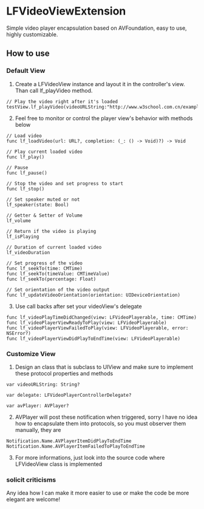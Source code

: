 # LFVideoViewExtension

Simple video player encapsulation based on AVFoundation, easy to use, highly customizable.

## How to use

### Default View
1. Create a LFVideoView instance and layout it in the controller's view. Than call lf_playVideo method.

```
// Play the video right after it's loaded
testView.lf_playVideo(videoURLString:"http://www.w3school.com.cn/example/html5/mov_bbb.mp4")
```

2. Feel free to monitor or control the player view's behavior with methods below
```
// Load video 
func lf_loadVideo(url: URL?, completion: (_: () -> Void)?) -> Void

// Play current loaded video
func lf_play()

// Pause
func lf_pause()

// Stop the video and set progress to start
func lf_stop()

// Set speaker muted or not
lf_speaker(state: Bool)

// Getter & Setter of Volume
lf_volume

// Return if the video is playing
lf_isPlaying

// Duration of current loaded video
lf_videoDuration

// Set progress of the video
func lf_seekTo(time: CMTime)
func lf_seekTo(timeValue: CMTimeValue)
func lf_seekTo(percentage: Float)

// Set orientation of the video output
func lf_updateVideoOrientation(orientation: UIDeviceOrientation)
```

3. Use call backs after set your videoView's delegate 
```
func lf_videoPlayTimeDidChanged(view: LFVideoPlayerable, time: CMTime)
func lf_videoPlayerViewReadyToPlay(view: LFVideoPlayerable)
func lf_videoPlayerViewFailedToPlay(view: LFVideoPlayerable, error: NSError?)
func lf_videoPlayerViewDidPlayToEndTime(view: LFVideoPlayerable)
```

### Customize View
1.  Design an class that is subclass to UIView and make sure to implement these protocol properties and methods
```
var videoURLString: String?

var delegate: LFVideoPlayerControllerDelegate?

var avPlayer: AVPlayer?
```

2.  AVPlayer will post these notification when triggered, sorry I have no idea how to encapsulate them into protocols, so you must observer them manually, they are
```
Notification.Name.AVPlayerItemDidPlayToEndTime
Notification.Name.AVPlayerItemFailedToPlayToEndTime
```

3. For more informations, just look into the source code where LFVideoView class is implemented

### solicit criticisms

Any idea how I can make it more easier to use or make the code be more elegant are welcome!
